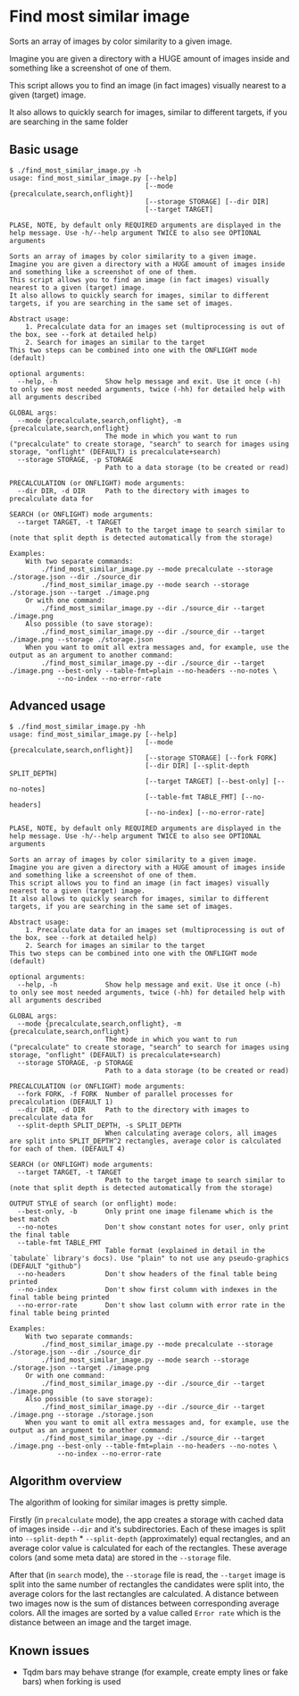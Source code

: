 # Find most similar image
Sorts an array of images by color similarity to a given image.

Imagine you are given a directory with a HUGE amount of images inside and something like a screenshot of one of them.

This script allows you to find an image (in fact images) visually nearest to a given (target) image.

It also allows to quickly search for images, similar to different targets, if you are searching in the same folder
## Basic usage
```
$ ./find_most_similar_image.py -h
usage: find_most_similar_image.py [--help]
                                  [--mode {precalculate,search,onflight}]
                                  [--storage STORAGE] [--dir DIR]
                                  [--target TARGET]

PLASE, NOTE, by default only REQUIRED arguments are displayed in the help message. Use -h/--help argument TWICE to also see OPTIONAL arguments

Sorts an array of images by color similarity to a given image.
Imagine you are given a directory with a HUGE amount of images inside and something like a screenshot of one of them.
This script allows you to find an image (in fact images) visually nearest to a given (target) image.
It also allows to quickly search for images, similar to different targets, if you are searching in the same set of images.

Abstract usage:
    1. Precalculate data for an images set (multiprocessing is out of the box, see --fork at detailed help)
    2. Search for images an similar to the target
This two steps can be combined into one with the ONFLIGHT mode (default)

optional arguments:
  --help, -h            Show help message and exit. Use it once (-h) to only see most needed arguments, twice (-hh) for detailed help with all arguments described

GLOBAL args:
  --mode {precalculate,search,onflight}, -m {precalculate,search,onflight}
                        The mode in which you want to run ("precalculate" to create storage, "search" to search for images using storage, "onflight" (DEFAULT) is precalculate+search)
  --storage STORAGE, -p STORAGE
                        Path to a data storage (to be created or read)

PRECALCULATION (or ONFLIGHT) mode arguments:
  --dir DIR, -d DIR     Path to the directory with images to precalculate data for

SEARCH (or ONFLIGHT) mode arguments:
  --target TARGET, -t TARGET
                        Path to the target image to search similar to (note that split depth is detected automatically from the storage)

Examples:
    With two separate commands:
        ./find_most_similar_image.py --mode precalculate --storage ./storage.json --dir ./source_dir
        ./find_most_similar_image.py --mode search --storage ./storage.json --target ./image.png
    Or with one command:
        ./find_most_similar_image.py --dir ./source_dir --target ./image.png
    Also possible (to save storage):
        ./find_most_similar_image.py --dir ./source_dir --target ./image.png --storage ./storage.json
    When you want to omit all extra messages and, for example, use the output as an argument to another command:
        ./find_most_similar_image.py --dir ./source_dir --target ./image.png --best-only --table-fmt=plain --no-headers --no-notes \
            --no-index --no-error-rate
```
## Advanced usage
```
$ ./find_most_similar_image.py -hh
usage: find_most_similar_image.py [--help]
                                  [--mode {precalculate,search,onflight}]
                                  [--storage STORAGE] [--fork FORK]
                                  [--dir DIR] [--split-depth SPLIT_DEPTH]
                                  [--target TARGET] [--best-only] [--no-notes]
                                  [--table-fmt TABLE_FMT] [--no-headers]
                                  [--no-index] [--no-error-rate]

PLASE, NOTE, by default only REQUIRED arguments are displayed in the help message. Use -h/--help argument TWICE to also see OPTIONAL arguments

Sorts an array of images by color similarity to a given image.
Imagine you are given a directory with a HUGE amount of images inside and something like a screenshot of one of them.
This script allows you to find an image (in fact images) visually nearest to a given (target) image.
It also allows to quickly search for images, similar to different targets, if you are searching in the same set of images.

Abstract usage:
    1. Precalculate data for an images set (multiprocessing is out of the box, see --fork at detailed help)
    2. Search for images an similar to the target
This two steps can be combined into one with the ONFLIGHT mode (default)

optional arguments:
  --help, -h            Show help message and exit. Use it once (-h) to only see most needed arguments, twice (-hh) for detailed help with all arguments described

GLOBAL args:
  --mode {precalculate,search,onflight}, -m {precalculate,search,onflight}
                        The mode in which you want to run ("precalculate" to create storage, "search" to search for images using storage, "onflight" (DEFAULT) is precalculate+search)
  --storage STORAGE, -p STORAGE
                        Path to a data storage (to be created or read)

PRECALCULATION (or ONFLIGHT) mode arguments:
  --fork FORK, -f FORK  Number of parallel processes for precalculation (DEFAULT 1)
  --dir DIR, -d DIR     Path to the directory with images to precalculate data for
  --split-depth SPLIT_DEPTH, -s SPLIT_DEPTH
                        When calculating average colors, all images are split into SPLIT_DEPTH^2 rectangles, average color is calculated for each of them. (DEFAULT 4)

SEARCH (or ONFLIGHT) mode arguments:
  --target TARGET, -t TARGET
                        Path to the target image to search similar to (note that split depth is detected automatically from the storage)

OUTPUT STYLE of search (or onflight) mode:
  --best-only, -b       Only print one image filename which is the best match
  --no-notes            Don't show constant notes for user, only print the final table
  --table-fmt TABLE_FMT
                        Table format (explained in detail in the `tabulate` library's docs). Use "plain" to not use any pseudo-graphics (DEFAULT "github")
  --no-headers          Don't show headers of the final table being printed
  --no-index            Don't show first column with indexes in the final table being printed
  --no-error-rate       Don't show last column with error rate in the final table being printed

Examples:
    With two separate commands:
        ./find_most_similar_image.py --mode precalculate --storage ./storage.json --dir ./source_dir
        ./find_most_similar_image.py --mode search --storage ./storage.json --target ./image.png
    Or with one command:
        ./find_most_similar_image.py --dir ./source_dir --target ./image.png
    Also possible (to save storage):
        ./find_most_similar_image.py --dir ./source_dir --target ./image.png --storage ./storage.json
    When you want to omit all extra messages and, for example, use the output as an argument to another command:
        ./find_most_similar_image.py --dir ./source_dir --target ./image.png --best-only --table-fmt=plain --no-headers --no-notes \
            --no-index --no-error-rate
```
## Algorithm overview
The algorithm of looking for similar images is pretty simple.

Firstly (in `precalculate` mode), the app creates a storage with cached data of images inside `--dir` and it's subdirectories. Each of these images is split into `--split-depth` * `--split-depth` (approximately) equal rectangles, and an average color value is calculated for each of the rectangles. These average colors (and some meta data) are stored in the `--storage` file.

After that (in `search` mode), the `--storage` file is read, the `--target` image is split into the same number of rectangles the candidates were split into, the average colors for the last rectangles are calculated. A distance between two images now is the sum of distances between corresponding average colors. All the images are sorted by a value called `Error rate` which is the distance between an image and the target image.
## Known issues
* Tqdm bars may behave strange (for example, create empty lines or fake bars) when forking is used
